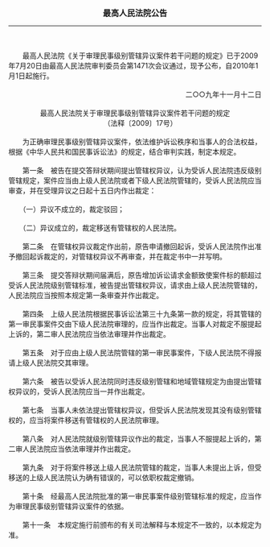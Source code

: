 <div id="div_content"><font color="#760026"></font> <p align="center"><b><font style="font-size:16px;" class="MTitle">最高人民法院公告</font></b></p><hr color="red"><br>
<br>
　　最高人民法院《关于审理民事级别管辖异议案件若干问题的规定》已于2009年7月20日由最高人民法院审判委员会第1471次会议通过，现予公布，自2010年1月1日起施行。<br>
<br>
<div align="right">二○○九年十一月十二日<br>
</div><br>
<div align="center">最高人民法院关于审理民事级别管辖异议案件若干问题的规定<br>
　　（法释〔2009〕17号）<br>
</div><br>
　　为正确审理民事级别管辖异议案件，依法维护诉讼秩序和当事人的合法权益，根据《中华人民共和国民事诉讼法》的规定，结合审判实践，制定本规定。<br>
<br>
<font class="TiaoNoA">　　第一条</font>　被告在提交答辩状期间提出管辖权异议，认为受诉人民法院违反级别管辖规定，案件应当由上级人民法院或者下级人民法院管辖的，受诉人民法院应当审查，并在受理异议之日起十五日内作出裁定：<br>
<br>
　　（一）异议不成立的，裁定驳回；<br>
<br>
　　（二）异议成立的，裁定移送有管辖权的人民法院。<br>
<br><font class="TiaoNoA">　　第二条</font>　在管辖权异议裁定作出前，原告申请撤回起诉，受诉人民法院作出准予撤回起诉裁定的，对管辖权异议不再审查，并在裁定书中一并写明。<br>
<br><font class="TiaoNoA">　　第三条</font>　提交答辩状期间届满后，原告增加诉讼请求金额致使案件标的额超过受诉人民法院级别管辖标准，被告提出管辖权异议，请求由上级人民法院管辖的，人民法院应当按照本规定第一条审查并作出裁定。<br>
<br><font class="TiaoNoA">　　第四条</font>　上级人民法院根据民事诉讼法第三十九条第一款的规定，将其管辖的第一审民事案件交由下级人民法院审理的，应当作出裁定。当事人对裁定不服提起上诉的，第二审人民法院应当依法审理并作出裁定。<br>
<br><font class="TiaoNoA">　　第五条</font>　对于应由上级人民法院管辖的第一审民事案件，下级人民法院不得报请上级人民法院交其审理。<br>
<br><font class="TiaoNoA">　　第六条</font>　被告以受诉人民法院同时违反级别管辖和地域管辖规定为由提出管辖权异议的，受诉人民法院应当一并作出裁定。<br>
<br><font class="TiaoNoA">　　第七条</font>　当事人未依法提出管辖权异议，但受诉人民法院发现其没有级别管辖权的，应当将案件移送有管辖权的人民法院审理。<br>
<br><font class="TiaoNoA">　　第八条</font>　对人民法院就级别管辖异议作出的裁定，当事人不服提起上诉的，第二审人民法院应当依法审理并作出裁定。<br>
<br><font class="TiaoNoA">　　第九条</font>　对于将案件移送上级人民法院管辖的裁定，当事人未提出上诉，但受移送的上级人民法院认为确有错误的，可以依职权裁定撤销。<br>
<br><font class="TiaoNoA">　　第十条</font>　经最高人民法院批准的第一审民事案件级别管辖标准的规定，应当作为审理民事级别管辖异议案件的依据。<br>
<br><font class="TiaoNoA">　　第十一条</font>　本规定施行前颁布的有关司法解释与本规定不一致的，以本规定为准。<br>
<br></div>